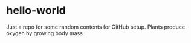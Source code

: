 # hello-world
Just a repo for some random contents for GitHub setup.
Plants produce oxygen by growing body mass
